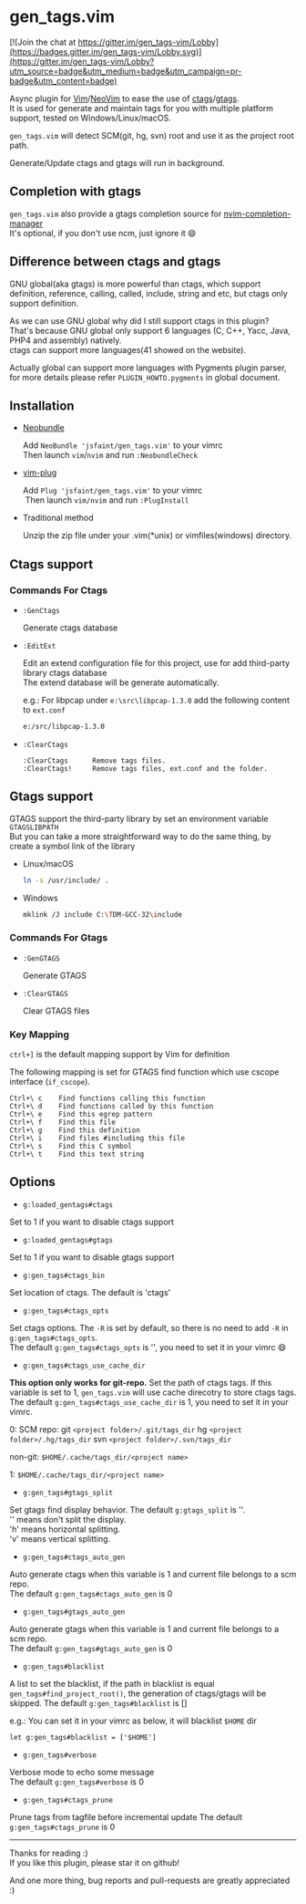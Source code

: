 # gen_tags.vim

[![Join the chat at https://gitter.im/gen_tags-vim/Lobby](https://badges.gitter.im/gen_tags-vim/Lobby.svg)](https://gitter.im/gen_tags-vim/Lobby?utm_source=badge&utm_medium=badge&utm_campaign=pr-badge&utm_content=badge)

  Async plugin for [Vim](https://github.com/vim/vim)/[NeoVim](https://github.com/neovim/neovim) to ease the use of [ctags](http://ctags.sourceforge.net/)/[gtags](http://www.gnu.org/software/global/).</br>
  It is used for generate and maintain tags for you with multiple platform support, tested on Windows/Linux/macOS.

  `gen_tags.vim` will detect SCM(git, hg, svn) root and use it as the project root path.

  Generate/Update ctags and gtags will run in background.

## Completion with gtags

  `gen_tags.vim` also provide a gtags completion source for [nvim-completion-manager](https://github.com/roxma/nvim-completion-manager)</br>
  It's optional, if you don't use ncm, just ignore it :smile:

## Difference between ctags and gtags

  GNU global(aka gtags) is more powerful than ctags, which support definition, reference, calling, called, include, string and etc, but ctags only support definition.

  As we can use GNU global why did I still support ctags in this plugin?</br>
  That's because GNU global only support 6 languages (C, C++, Yacc, Java, PHP4 and assembly) natively.</br>
  ctags can support more languages(41 showed on the website).

  Actually global can support more languages with Pygments plugin parser, for more details please refer `PLUGIN_HOWTO.pygments` in global document.

## Installation

* [Neobundle](https://github.com/shougo/neobundle.vim)

  Add `NeoBundle 'jsfaint/gen_tags.vim'` to your vimrc</br>
  Then launch `vim`/`nvim` and run `:NeobundleCheck`

* [vim-plug](https://github.com/junegunn/vim-plug)

  Add `Plug 'jsfaint/gen_tags.vim'` to your vimrc</br>
  Then launch `vim/nvim` and run `:PlugInstall`

* Traditional method

  Unzip the zip file under your .vim(*unix) or vimfiles(windows) directory.

## Ctags support

### Commands For Ctags

  * `:GenCtags`

    Generate ctags database

  * `:EditExt`

    Edit an extend configuration file for this project, use for add third-party library ctags database</br>
    The extend database will be generate automatically.

    e.g.: For libpcap under `e:\src\libpcap-1.3.0` add the following content to `ext.conf`

    ```bash
    e:/src/libpcap-1.3.0
    ```

  * `:ClearCtags`

    ```viml
    :ClearCtags      Remove tags files.
    :ClearCtags!     Remove tags files, ext.conf and the folder.
    ```

## Gtags support

  GTAGS support the third-party library by set an environment variable `GTAGSLIBPATH`</br>
  But you can take a more straightforward way to do the same thing, by create a symbol link of the library

  * Linux/macOS

    ```bash
    ln -s /usr/include/ .
    ```

  * Windows

    ```bash
    mklink /J include C:\TDM-GCC-32\include
    ```

### Commands For Gtags

  * `:GenGTAGS`

    Generate GTAGS

  * `:ClearGTAGS`

    Clear GTAGS files

### Key Mapping

  `ctrl+]` is the default mapping support by Vim for definition

  The following mapping is set for GTAGS find function which use cscope interface (`if_cscope`).

  ```text
  Ctrl+\ c    Find functions calling this function
  Ctrl+\ d    Find functions called by this function
  Ctrl+\ e    Find this egrep pattern
  Ctrl+\ f    Find this file
  Ctrl+\ g    Find this definition
  Ctrl+\ i    Find files #including this file
  Ctrl+\ s    Find this C symbol
  Ctrl+\ t    Find this text string
  ```

## Options

* `g:loaded_gentags#ctags`

Set to 1 if you want to disable ctags support

* `g:loaded_gentags#gtags`

Set to 1 if you want to disable gtags support

* `g:gen_tags#ctags_bin`

Set location of ctags. The default is 'ctags'

* `g:gen_tags#ctags_opts`

Set ctags options. The `-R` is set by default, so there is no need to add `-R` in `g:gen_tags#ctags_opts`.</br>
The default `g:gen_tags#ctags_opts` is '', you need to set it in your vimrc :smile:

* `g:gen_tags#ctags_use_cache_dir`

**This option only works for git-repo.**
Set the path of ctags tags. If this variable is set to 1, `gen_tags.vim` will use cache direcotry to store ctags tags.</br>
The default `g:gen_tags#ctags_use_cache_dir` is 1, you need to set it in  your vimrc.

0:
  SCM repo:
      git `<project folder>/.git/tags_dir`
      hg `<project folder>/.hg/tags_dir`
      svn `<project folder>/.svn/tags_dir`

  non-git: `$HOME/.cache/tags_dir/<project name>`

1:
  `$HOME/.cache/tags_dir/<project name>`

* `g:gen_tags#gtags_split`

Set gtags find display behavior. The default `g:gtags_split` is ''.</br>
'' means don't split the display.</br>
'h' means horizontal splitting.</br>
'v' means vertical splitting.</br>

* `g:gen_tags#ctags_auto_gen`

Auto generate ctags when this variable is 1 and current file belongs to a scm repo.</br>
The default `g:gen_tags#ctags_auto_gen` is 0

* `g:gen_tags#gtags_auto_gen`

Auto generate gtags when this variable is 1 and current file belongs to a scm repo.</br>
The default `g:gen_tags#gtags_auto_gen` is 0

* `g:gen_tags#blacklist`

A list to set the blacklist, if the path in  blacklist is equal `gen_tags#find_project_root()`, the generation of ctags/gtags will be skipped.
The default `g:gen_tags#blacklist` is []

e.g.: You can set it in your vimrc as below, it will blacklist `$HOME` dir

```viml
let g:gen_tags#blacklist = ['$HOME']
```

* `g:gen_tags#verbose`

Verbose mode to echo some message</br>
The default `g:gen_tags#verbose` is 0

* `g:gen_tags#ctags_prune`

Prune tags from tagfile before incremental update
The default `g:gen_tags#ctags_prune` is 0

----

Thanks for reading :)</br>
If you like this plugin, please star it on github!

And one more thing, bug reports and pull-requests are greatly appreciated :)
